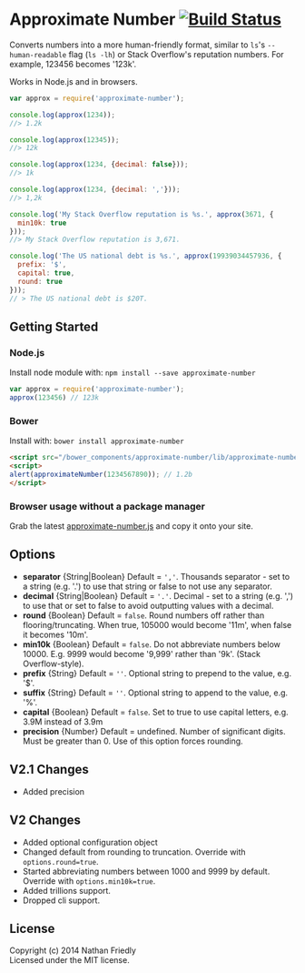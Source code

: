 # Approximate Number [![Build Status](https://secure.travis-ci.org/nfriedly/approximate-number.png?branch=master)](http://travis-ci.org/nfriedly/approximate-number)

Converts numbers into a more human-friendly format, similar to `ls`'s `--human-readable` flag (`ls -lh`) or Stack
Overflow's reputation numbers. For example, 123456 becomes '123k'.

Works in Node.js and in browsers.

```js
var approx = require('approximate-number');

console.log(approx(1234));
//> 1.2k

console.log(approx(12345));
//> 12k

console.log(approx(1234, {decimal: false}));
//> 1k

console.log(approx(1234, {decimal: ','}));
//> 1,2k

console.log('My Stack Overflow reputation is %s.', approx(3671, {
  min10k: true
}));
//> My Stack Overflow reputation is 3,671.

console.log('The US national debt is %s.', approx(19939034457936, {
  prefix: '$', 
  capital: true, 
  round: true
}));
// > The US national debt is $20T.

```

## Getting Started

### Node.js

Install node module with: `npm install --save approximate-number`

```js
var approx = require('approximate-number');
approx(123456) // 123k
```

### Bower

Install with: `bower install approximate-number`

```html
<script src="/bower_components/approximate-number/lib/approximate-number.js"></script>
<script>
alert(approximateNumber(1234567890)); // 1.2b
</script>
```

### Browser usage without a package manager

Grab the latest [approximate-number.js](https://github.com/nfriedly/approximate-number/blob/master/lib/approximate-number.js) and copy it onto your site.

## Options

* **separator** {String|Boolean} Default = `','`. Thousands separator - set to a string (e.g. '.') to use that string or false to not use any separator.
* **decimal** {String|Boolean} Default = `'.'`. Decimal - set to a string (e.g. ',') to use that or set to false to avoid outputting values with a decimal.
* **round** {Boolean} Default = `false`. Round numbers off rather than flooring/truncating. When true, 105000 would become '11m', when false it becomes '10m'.
* **min10k** {Boolean} Default = `false`. Do not abbreviate numbers below 10000. E.g. 9999 would become '9,999' rather than '9k'. (Stack Overflow-style).
* **prefix** {String} Default = `''`. Optional string to prepend to the value, e.g. '$'.
* **suffix** {String} Default = `''`. Optional string to append to the value, e.g. '%'.
* **capital** {Boolean} Default = `false`. Set to true to use capital letters, e.g. 3.9M instead of 3.9m
* **precision** {Number} Default = undefined. Number of significant digits. Must be greater than 0. Use of this option forces rounding.

## V2.1 Changes
* Added precision

## V2 Changes

* Added optional configuration object
* Changed default from rounding to truncation. Override with `options.round=true`.
* Started abbreviating numbers between 1000 and 9999 by default. Override with `options.min10k=true`.
* Added trillions support.
* Dropped cli support.

## License

Copyright (c) 2014 Nathan Friedly  
Licensed under the MIT license.


[tests]: https://github.com/nfriedly/approximate-number/blob/master/test/approximate-number_test.js
